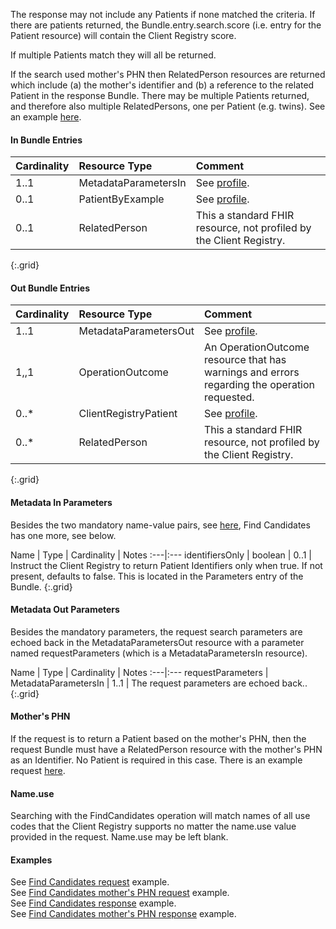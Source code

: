 
The response may not include any Patients if none matched the criteria.  If there are patients returned, the Bundle.entry.search.score (i.e. entry for the Patient resource) will contain the Client Registry score.

If multiple Patients match they will all be returned.

If the search used mother's PHN then RelatedPerson resources are returned which include (a) the mother's identifier and (b) a reference to the related Patient in the response Bundle.  There may be multiple Patients returned, and therefore also multiple RelatedPersons, one per Patient (e.g. twins).  See an example [here](Bundle-Bundle-FindCandidates-Response-MomsPHN-Example.html).

#### In Bundle Entries

Cardinality | Resource Type | Comment
:---|:---|:---
1..1 | MetadataParametersIn | See [profile](StructureDefinition-bc-metadata-parameters-in.html).
0..1 | PatientByExample | See [profile](StructureDefinition-bc-patient-by-example.html).
0..1 | RelatedPerson | This a standard FHIR resource, not profiled by the Client Registry.
{:.grid}

#### Out Bundle Entries

Cardinality | Resource Type | Comment
:---|:---|:---
1..1 | MetadataParametersOut | See [profile](StructureDefinition-bc-metadata-parameters-out.html).
1,,1 | OperationOutcome | An OperationOutcome resource that has warnings and errors regarding the operation requested.
0..* | ClientRegistryPatient | See [profile](StructureDefinition-bc-patient.html).
0..* | RelatedPerson | This a standard FHIR resource, not profiled by the Client Registry.
{:.grid}

#### Metadata In Parameters

Besides the two mandatory name-value pairs, see [here](StructureDefinition-bc-metadata-parameters-in.html), Find Candidates has one more, see below.

Name | Type | Cardinality | Notes
:---|:---
identifiersOnly | boolean | 0..1 | Instruct the Client Registry to return Patient Identifiers only when true. If not present, defaults to false. This is located in the Parameters entry of the Bundle.
{:.grid}

#### Metadata Out Parameters

Besides the mandatory parameters, the request search parameters are echoed back in the MetadataParametersOut resource with a parameter named requestParameters (which is a MetadataParametersIn resource).

Name | Type | Cardinality | Notes
:---|:---
requestParameters | MetadataParametersIn | 1..1 | The request parameters are echoed back..
{:.grid}

#### Mother's PHN

If the request is to return a Patient based on the mother's PHN, then the request Bundle must have a RelatedPerson resource with the mother's PHN as an Identifier.  No Patient is required in this case.  There is an example request [here](Bundle-Bundle-FindCandidates-UsingMomsPHN-Request-Example.html).

#### Name.use

Searching with the FindCandidates operation will match names of all use codes that the Client Registry supports no matter the name.use value provided in the request.  Name.use may be left blank.

#### Examples

See [Find Candidates request](Bundle-Bundle-FindCandidatesByExample-Request-Example.html) example.  
See [Find Candidates mother's PHN request](Bundle-Bundle-FindCandidates-UsingMomsPHN-Request-Example.html) example.  
See [Find Candidates response](Bundle-Bundle-FindCandidates-Response-Example.html) example.  
See [Find Candidates mother's PHN response](Bundle-Bundle-FindCandidates-Response-MomsPHN-Example.html) example.  

